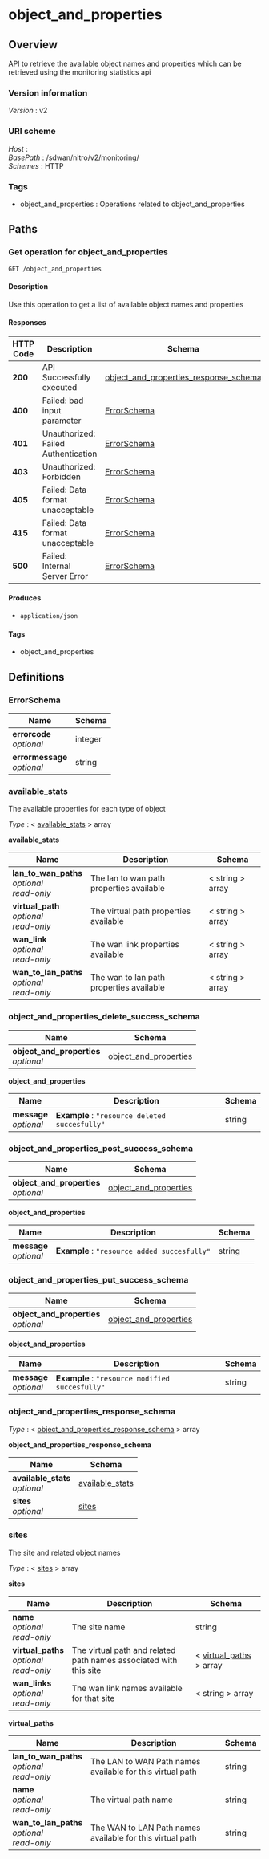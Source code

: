 # object\_and\_properties


<a name="overview"></a>
## Overview
API to retrieve the available object names and properties which can be retrieved using the monitoring statistics api


### Version information
*Version* : v2


### URI scheme
*Host* : <MGMT-IP>  
*BasePath* : /sdwan/nitro/v2/monitoring/  
*Schemes* : HTTP


### Tags

* object\_and\_properties : Operations related to object\_and\_properties 




<a name="paths"></a>
## Paths

<a name="object\_and\_properties-get"></a>
### Get operation for object\_and\_properties
```
GET /object_and_properties
```


#### Description
Use this operation to get a list of available object names and properties


#### Responses

|HTTP Code|Description|Schema|
|---|---|---|
|**200**|API Successfully executed|[object\_and\_properties\_response\_schema](#object\_and\_properties\_response\_schema)|
|**400**|Failed: bad input parameter|[ErrorSchema](#errorschema)|
|**401**|Unauthorized: Failed Authentication|[ErrorSchema](#errorschema)|
|**403**|Unauthorized: Forbidden|[ErrorSchema](#errorschema)|
|**405**|Failed: Data format unacceptable|[ErrorSchema](#errorschema)|
|**415**|Failed: Data format unacceptable|[ErrorSchema](#errorschema)|
|**500**|Failed: Internal Server Error|[ErrorSchema](#errorschema)|


#### Produces

* `application/json`


#### Tags

* object\_and\_properties




<a name="definitions"></a>
## Definitions

<a name="errorschema"></a>
### ErrorSchema

|Name|Schema|
|---|---|
|**errorcode**  <br>*optional*|integer|
|**errormessage**  <br>*optional*|string|


<a name="available\_stats"></a>
### available\_stats
The available properties for each type of object

*Type* : < [available\_stats](#available\_stats-inline) > array

<a name="available\_stats-inline"></a>
**available\_stats**

|Name|Description|Schema|
|---|---|---|
|**lan\_to\_wan\_paths**  <br>*optional*  <br>*read-only*|The lan to wan path properties available|< string > array|
|**virtual\_path**  <br>*optional*  <br>*read-only*|The virtual path properties available|< string > array|
|**wan\_link**  <br>*optional*  <br>*read-only*|The wan link properties available|< string > array|
|**wan\_to\_lan\_paths**  <br>*optional*  <br>*read-only*|The wan to lan path properties available|< string > array|


<a name="object\_and\_properties\_delete\_success\_schema"></a>
### object\_and\_properties\_delete\_success\_schema

|Name|Schema|
|---|---|
|**object\_and\_properties**  <br>*optional*|[object\_and\_properties](#object\_and\_properties\_delete\_success\_schema-object\_and\_properties)|

<a name="object\_and\_properties\_delete\_success\_schema-object\_and\_properties"></a>
**object\_and\_properties**

|Name|Description|Schema|
|---|---|---|
|**message**  <br>*optional*|**Example** : `"resource deleted succesfully"`|string|


<a name="object\_and\_properties\_post\_success\_schema"></a>
### object\_and\_properties\_post\_success\_schema

|Name|Schema|
|---|---|
|**object\_and\_properties**  <br>*optional*|[object\_and\_properties](#object\_and\_properties\_post\_success\_schema-object\_and\_properties)|

<a name="object\_and\_properties\_post\_success\_schema-object\_and\_properties"></a>
**object\_and\_properties**

|Name|Description|Schema|
|---|---|---|
|**message**  <br>*optional*|**Example** : `"resource added succesfully"`|string|


<a name="object\_and\_properties\_put\_success\_schema"></a>
### object\_and\_properties\_put\_success\_schema

|Name|Schema|
|---|---|
|**object\_and\_properties**  <br>*optional*|[object\_and\_properties](#object\_and\_properties\_put\_success\_schema-object\_and\_properties)|

<a name="object\_and\_properties\_put\_success\_schema-object\_and\_properties"></a>
**object\_and\_properties**

|Name|Description|Schema|
|---|---|---|
|**message**  <br>*optional*|**Example** : `"resource modified succesfully"`|string|


<a name="object\_and\_properties\_response\_schema"></a>
### object\_and\_properties\_response\_schema
*Type* : < [object\_and\_properties\_response\_schema](#object\_and\_properties\_response\_schema-inline) > array

<a name="object\_and\_properties\_response\_schema-inline"></a>
**object\_and\_properties\_response\_schema**

|Name|Schema|
|---|---|
|**available\_stats**  <br>*optional*|[available\_stats](#available\_stats)|
|**sites**  <br>*optional*|[sites](#sites)|


<a name="sites"></a>
### sites
The site and related object names

*Type* : < [sites](#sites-inline) > array

<a name="sites-inline"></a>
**sites**

|Name|Description|Schema|
|---|---|---|
|**name**  <br>*optional*  <br>*read-only*|The site name|string|
|**virtual\_paths**  <br>*optional*  <br>*read-only*|The virtual path and related path names associated with this site|< [virtual\_paths](#sites-virtual\_paths) > array|
|**wan\_links**  <br>*optional*  <br>*read-only*|The wan link names available for that site|< string > array|

<a name="sites-virtual\_paths"></a>
**virtual\_paths**

|Name|Description|Schema|
|---|---|---|
|**lan\_to\_wan\_paths**  <br>*optional*  <br>*read-only*|The LAN to WAN Path names available for this virtual path|string|
|**name**  <br>*optional*  <br>*read-only*|The virtual path name|string|
|**wan\_to\_lan\_paths**  <br>*optional*  <br>*read-only*|The WAN to LAN Path names available for this virtual path|string|





